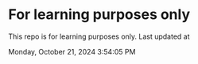 # For learning purposes only
This repo is for learning purposes only.
Last updated at

Monday, October 21, 2024 3:54:05 PM

